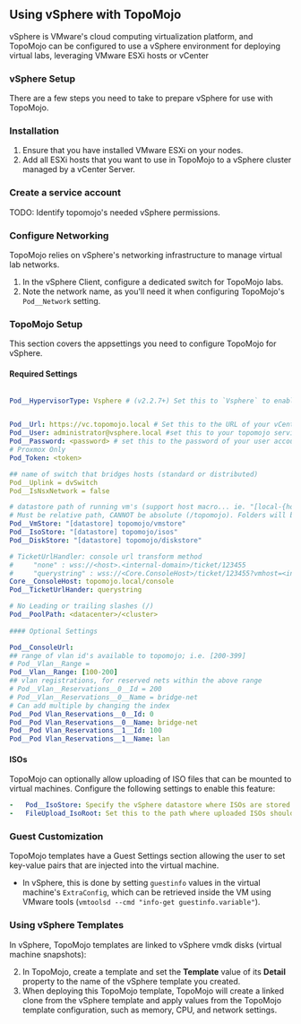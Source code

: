 Using vSphere with TopoMojo
---------------------------

vSphere is VMware's cloud computing virtualization platform, and TopoMojo can be configured to use a vSphere environment for deploying virtual labs, leveraging VMware ESXi hosts or vCenter

### vSphere Setup

There are a few steps you need to take to prepare vSphere for use with TopoMojo.

### Installation

1.  Ensure that you have installed VMware ESXi on your nodes.
2.  Add all ESXi hosts that you want to use in TopoMojo to a vSphere cluster managed by a vCenter Server.

### Create a service account

TODO: Identify topomojo's needed vSphere permissions. 

### Configure Networking

TopoMojo relies on vSphere's networking infrastructure to manage virtual lab networks.

1.  In the vSphere Client, configure a dedicated switch for TopoMojo labs.
2.  Note the network name, as you'll need it when configuring TopoMojo's `Pod__Network` setting.

### TopoMojo Setup

This section covers the appsettings you need to configure TopoMojo for vSphere.

#### Required Settings

```yaml

Pod__HypervisorType: Vsphere # (v2.2.7+) Set this to `Vsphere` to enable vSphere mode. Note that each TopoMojo instance supports either vSphere or Proxmox mode, not both simultaneously. 


Pod__Url: https://vc.topomojo.local # Set this to the URL of your vCenter instance (e.g., `https://vc.local`).
Pod__User: administrator@vsphere.local #set this to your topomojo service account or an a user in the `Administrators` group
Pod__Password: <password> # set this to the password of your user account
# Proxmox Only
Pod_Token: <token>

## name of switch that bridges hosts (standard or distributed)
Pod__Uplink = dvSwitch
Pod__IsNsxNetwork = false

# datastore path of running vm's (support host macro... ie. "[local-{host}]")
# Must be relative path, CANNOT be absolute (/topomojo). Folders will be created if they don't exist.
Pod__VmStore: "[datastore] topomojo/vmstore" 
Pod__IsoStore: "[datastore] topomojo/isos"
Pod__DiskStore: "[datastore] topomojo/diskstore"

# TicketUrlHandler: console url transform method
#     "none" : wss://<host>.<internal-domain>/ticket/123455
#     "querystring" : wss://<Core.ConsoleHost>/ticket/123455?vmhost=<internalHost>
Core__ConsoleHost: topomojo.local/console
Pod__TicketUrlHander: querystring

# No Leading or trailing slashes (/)
Pod__PoolPath: <datacenter>/<cluster>
 
#### Optional Settings

Pod__ConsoleUrl:
## range of vlan id's available to topomojo; i.e. [200-399]
# Pod__Vlan__Range =
Pod__Vlan__Range: [100-200]
## vlan registrations, for reserved nets within the above range
# Pod__Vlan__Reservations__0__Id = 200
# Pod__Vlan__Reservations__0__Name = bridge-net
# Can add multiple by changing the index
Pod__Pod Vlan_Reservations__0__Id: 0
Pod__Pod Vlan_Reservations__0__Name: bridge-net
Pod__Pod Vlan_Reservations__1__Id: 100
Pod__Pod Vlan_Reservations__1__Name: lan
```

#### ISOs

TopoMojo can optionally allow uploading of ISO files that can be mounted to virtual machines. Configure the following settings to enable this feature:

```yaml
-   Pod__IsoStore: Specify the vSphere datastore where ISOs are stored for use with TopoMojo (e.g., `[iso-datastore]`).
-   FileUpload_IsoRoot: Set this to the path where uploaded ISOs should be saved (e.g., `/vmfs/volumes/iso-datastore`).
```

### Guest Customization

TopoMojo templates have a Guest Settings section allowing the user to set key-value pairs that are injected into the virtual machine.

-   In vSphere, this is done by setting `guestinfo` values in the virtual machine's `ExtraConfig`, which can be retrieved inside the VM using VMware tools (`vmtoolsd --cmd "info-get guestinfo.variable"`).

### Using vSphere Templates

In vSphere, TopoMojo templates are linked to vSphere vmdk disks (virtual machine snapshots):


2.  In TopoMojo, create a template and set the **Template** value of its **Detail** property to the name of the vSphere template you created.
3.  When deploying this TopoMojo template, TopoMojo will create a linked clone from the vSphere template and apply values from the TopoMojo template configuration, such as memory, CPU, and network settings.
